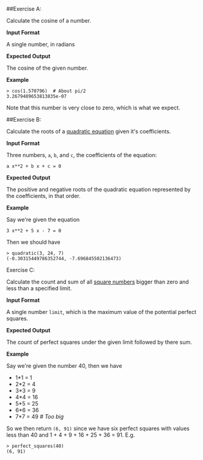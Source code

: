 ##Exercise A:

Calculate the cosine of a number.

**Input Format**

A single number, in radians

**Expected Output**

The cosine of the given number.

**Example**

```
> cos(1.570796)  # About pi/2
3.2679489653813835e-07
```
Note that this number is very close to zero, which is what we expect.


##Exercise B:

Calculate the roots of a [quadratic equation](https://en.wikipedia.org/wiki/Quadratic_equation) 
given it's coefficients.



**Input Format**

Three numbers, `a`, `b`, and `c`, the coefficients of the equation:

`a x**2 + b x + c = 0`

**Expected Output** 

The positive and negative roots of the quadratic equation represented by the coefficients, in that order.

**Example**

Say we're given the equation 

`3 x**2 + 5 x - 7 = 0`

Then we should have 
```
> quadratic(3, 24, 7)
(-0.30315449786352744, -7.696845502136473)
```

Exercise C:

Calculate the count and sum of all [square numbers](https://en.wikipedia.org/wiki/Square_number) 
bigger than zero and less than a specified limit.

**Input Format** 

A single number `limit`, which is the maximum value of the potential perfect squares.

**Expected Output**

The count of perfect squares under the given limit followed by there sum.

**Example**

Say we're given the number 40, then we have

- 1*1 = 1
- 2*2 = 4
- 3*3 = 9
- 4*4 = 16
- 5*5 = 25
- 6*6 = 36
- 7*7 = 49  _# Too big_

So we then return `(6, 91)` since we have six perfect squares with values less than 40 
and 1 + 4 + 9 + 16 + 25 + 36 = 91.  E.g.

```
> perfect_squares(40)
(6, 91)
``` 
